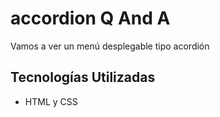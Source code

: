 # accordion Q And A

Vamos a ver un menú desplegable tipo acordión

## Tecnologías Utilizadas

- HTML y CSS
